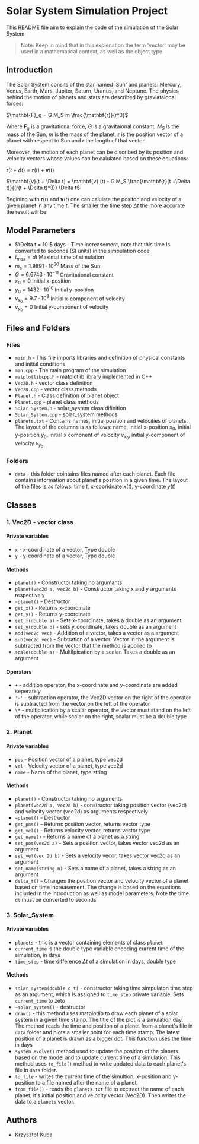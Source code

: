 # Solar System Simulation Project

This README file aim to explain the code of the simulation of the Solar System

> Note: Keep in mind that in this explenation the term 'vector' may be used in a mathematical context, as well as the object type.

## Introduction

The Solar System consits of the star named 'Sun' and planets: Mercury, Venus, Earth, Mars, Jupiter, Saturn, Uranus, and Neptune. The physics behind the motion of planets and stars are described by graviataional forces:

$\mathbf{F}_g = G M_S m \frac{\mathbf{r}}{r^3}$ 

Where $\mathbf{F}_g$ is a gravitational force, $G$ is a gravitaional constant, $M_S$ is the mass of the Sun, $m$ is the mass of the planet, $\mathbf{r}$ is the position vector of a planet with respect to Sun and $r$ the length of that vector.

Moreover, the motion of each planet can be discribed by its position and velocity vectors whose values can be calulated based on these equations:

$\mathbf{r} (t + \Delta t) = \mathbf{r} (t) + \mathbf{v} (t)$

$\mathbf{v}(t + \Delta t) = \mathbf{v} (t) - G M_S \frac{\mathbf{r}(t +\Delta t)}{(r(t + \Delta t)^3)}  \Delta t$

Begining with $\mathbf{r}(t)$ and $\mathbf{v} (t)$ one can calulate the positon and velocity of a given planet in any time $t$. The smaller the time step $\Delta t$ the more accurate the result will be.



## Model Parameters

- $\Delta t = 10 $ days - Time increasement, note that this time is converted to seconds (SI units) in the simpulation code
- $t_{max} =  dt$ Maximal time of simulation
- $m_s = 1.9891 \cdot 10^{30}$ Mass of the Sun
- $G = 6.6743 \cdot 10^{-11}$ Gravitational constant
- $x_0 = 0$ Initial x-position
- $y_0 = 1432 \cdot 10^{10}$ Initial y-position
- $v_{x_0} = 9.7 \cdot 10^{3}$ Initial x-component of velocity
- $v_{y_0} = 0$ Initial y-component of velocity



## Files and Folders

### Files

- `main.h` - This file imports libraries and definition of physical constants and initial conditions
- `man.cpp` - The main program of the simulation
- `matplotlibcpp.h` - matplotlib library implemented in C++
- `Vec2D.h` - vector class definition
- `Vec2D.cpp` - vector class methods
- `Planet.h` - Class definition of planet object
- `Planet.cpp` - planet class methods
- `Solar_System.h` - solar_system class difinition
- `Solar_System.cpp` - solar_system methods
- `planets.txt` - Contains names, initial position and velocities of planets. The layout of the columns is as follows: name, initial x-position $x_0$, initial y-position $y_0$, initial x comonent of velocity $v_{x_0}$, initial y-component of velocity $v_{y_0}$

### Folders
 
- `data` - this folder cointains files named after each planet. Each file contains information about planet's position in a given time. The layout of the files is as folows: time $t$, x-cooridnate $x(t)$, y-coordinate $y(t)$



## Classes

### 1. Vec2D - vector class

#### Private variables

- `x` - x-coordinate of a vector, Type double
- `y` - y-coordinate of a vector, Type double

#### Methods

- `planet()` - Constructor taking no argumants
- `planet(vec2d a, vec2d b)` - Constructor taking x and y arguments respectively
- `~planet()` - Destructor
- `get_x()` - Returns x-coordinate
- `get_y()` - Returns y-coordinate
- `set_x(double a)` - Sets x-coordinate, takes a double as an argument
- `set_y(double b)` - sets y_coordinate, takes double as an argument
- `add(vec2d vec)` - Addition of a vector, takes a vector as a argument
- `sub(vec2d vec)` - Subtration of a vector. Vector in the argument is subtracted from the vector that the method is applied to
- `scale(double a)` - Multilpication by a scalar. Takes a double as an argument

#### Operators

- `+` - addition operator, the x-coordinate and y-coordinate are added seperately
- `'-'` - subtraction operator, the Vec2D vector on the right of the operator is subtracted from the vector on the left of the operator
- `\*` - multiplication by a scalar operator, the vector must stand on the left of the operator, while scalar on the right, scalar must be a double type

### 2. Planet

#### Private variables

- `pos` - Position vector of a planet, type vec2d
- `vel` - Velocity vector of a planet, type vec2d
- `name` - Name of the planet, type string

#### Methods

- `planet()` - Constructor taking no arguments
- `planet(vec2d a, vec2d b)` - constructor taking position vector (vec2d) and velocity vector (vec2d) as arguments respectively
- `~planet()` - Destructor
 - `get_pos()` - Returns position vector, returns vector type
- `get_vel()` - Returns velocity vector, returns vector type
- `get_name()` - Returns a name of a planet as a string
- `set_pos(vec2d a)` - Sets a position vector, takes vector vec2d as an argument
- `set_vel(vec 2d b)` - Sets a velocity vecor, takes vector vec2d as an argument
- `set_name(string n)` - Sets a name of a planet, takes a string as an argument
- `delta_t()` - Changes the position vector and velocity vector of a planet based on time increasement. The change is based on the equations included in the introduction as well as model parameters. Note the time `dt` must be converted to seconds

### 3. Solar_System

#### Private variables

- `planets` - this is a vector containing elements of class `planet`
- `current_time` is the double type variable encoding current time of the simulation, in days
- `time_step` - time difference $\Delta t$ of a simulation in days, double type

#### Methods

- `solar_system(double d_t)` - constructor taking time simpulaton time step as an argument, which is assigned to `time_step` private variable. Sets `current_time` to zeto
- `~solar_system()` - destructor
- `draw()` - this method uses matplotlib to draw each planet of a solar system in a given time stamp. The title of the plot is a simulation day. The method reads the time and position of a planet from a planet's file in `data` folder and plots a smaller point for each time stamp. The latest position of a planet is drawn as a bigger dot. This function uses the time in days
- `system_evolve()` method used to update the position of the planets based on the model and to update current time of a simulation. This method uses `to_file()` method to write updated data to each planet's file in `data` folder.
- `to_file` - writes the current time of the simultion, x-position and y-position to a file named after the name of a planet.
- `from_file()` - reads the `planets.txt` file to exctract the name of each planet, it's initial position and velocity vector (Vec2D). Then writes the data to a `planets` vector.

## Authors
- Krzysztof Kuba
